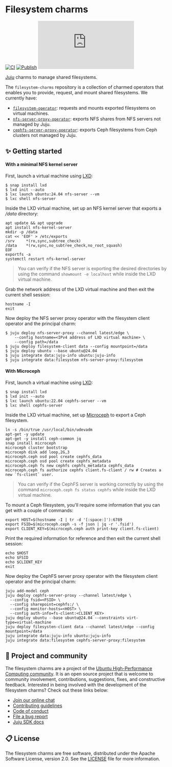 # Filesystem charms

[![CI](https://github.com/charmed-hpc/filesystem-charms/actions/workflows/ci.yaml/badge.svg)](https://github.com/charmed-hpc/filesystem-charms/actions/workflows/ci.yaml/badge.svg)
[![Publish](https://github.com/charmed-hpc/filesystem-charms/actions/workflows/publish.yaml/badge.svg)](https://github.com/charmed-hpc/filesystem-charms/actions/workflows/publish.yaml/badge.svg)
[![Matrix](https://img.shields.io/matrix/ubuntu-hpc%3Amatrix.org?logo=matrix&label=ubuntu-hpc)](https://matrix.to/#/#ubuntu-hpc:matrix.org)

[Juju](https://juju.is) charms to manage shared filesystems.

The `filesystem-charms` repository is a collection of charmed operators that enables you to provide,
request, and mount shared filesystems. We currently have:


* [`filesystem-operator`](./charms/filesystem-operator/): requests and mounts exported filesystems on virtual machines.
* [`nfs-server-proxy-operator`](./charms/nfs-server-proxy/): exports NFS shares from NFS servers not managed by Juju.
* [`cephfs-server-proxy-operator`](./charms/cephfs-server-proxy): exports Ceph filesystems from Ceph clusters not managed by Juju.

## ✨ Getting started

#### With a minimal NFS kernel server

First, launch a virtual machine using [LXD](https://ubuntu.com/lxd):

```shell
$ snap install lxd
$ lxd init --auto
$ lxc launch ubuntu:24.04 nfs-server --vm
$ lxc shell nfs-server
```

Inside the LXD virtual machine, set up an NFS kernel server that exports
a _/data_ directory:

```shell
apt update && apt upgrade
apt install nfs-kernel-server
mkdir -p /data
cat << 'EOF' > /etc/exports
/srv     *(ro,sync,subtree_check)
/data    *(rw,sync,no_subtree_check,no_root_squash)
EOF
exportfs -a
systemctl restart nfs-kernel-server
```

> You can verify if the NFS server is exporting the desired directories
> by using the command `showmount -e localhost` while inside the LXD virtual machine.

Grab the network address of the LXD virtual machine and then exit the current shell session:

```shell
hostname -I
exit
```

Now deploy the NFS server proxy operator with the filesystem client operator and the principal charm:

```shell
$ juju deploy nfs-server-proxy --channel latest/edge \
    --config hostname=<IPv4 address of LXD virtual machine> \
    --config path=/data
$ juju deploy filesystem-client data --config mountpoint=/data
$ juju deploy ubuntu --base ubuntu@24.04
$ juju integrate data:juju-info ubuntu:juju-info
$ juju integrate data:filesystem nfs-server-proxy:filesystem
```

#### With Microceph

First, launch a virtual machine using [LXD](https://ubuntu.com/lxd):

```shell
$ snap install lxd
$ lxd init --auto
$ lxc launch ubuntu:22.04 cephfs-server --vm
$ lxc shell cephfs-server
```

Inside the LXD virtual machine, set up [Microceph](https://github.com/canonical/microceph) to export a Ceph filesystem.

```shell
ln -s /bin/true /usr/local/bin/udevadm
apt-get -y update
apt-get -y install ceph-common jq
snap install microceph
microceph cluster bootstrap
microceph disk add loop,2G,3
microceph.ceph osd pool create cephfs_data
microceph.ceph osd pool create cephfs_metadata
microceph.ceph fs new cephfs cephfs_metadata cephfs_data
microceph.ceph fs authorize cephfs client.fs-client / rw # Creates a new `fs-client` user.
```

> You can verify if the CephFS server is working correctly by using the command
> `microceph.ceph fs status cephfs` while inside the LXD virtual machine.

To mount a Ceph filesystem, you'll require some information that you can get with a couple of commands:

```shell
export HOST=$(hostname -I | tr -d '[:space:]'):6789
export FSID=$(microceph.ceph -s -f json | jq -r '.fsid')
export CLIENT_KEY=$(microceph.ceph auth print-key client.fs-client)
```

Print the required information for reference and then exit the current shell session:

```shell
echo $HOST
echo $FSID
echo $CLIENT_KEY
exit
```

Now deploy the CephFS server proxy operator with the filesystem client operator and the principal charm:

```shell
juju add-model ceph
juju deploy cephfs-server-proxy --channel latest/edge \
  --config fsid=<FSID> \
  --config sharepoint=cephfs:/ \
  --config monitor-hosts=<HOST> \
  --config auth-info=fs-client:<CLIENT_KEY>
juju deploy ubuntu --base ubuntu@24.04 --constraints virt-type=virtual-machine
juju deploy filesysten-client data --channel latest/edge --config mountpoint=/data
juju integrate data:juju-info ubuntu:juju-info
juju integrate data:filesystem cephfs-server-proxy:filesystem
```

## 🤝 Project and community

The filesystem charms are a project of the [Ubuntu High-Performance Computing community](https://ubuntu.com/community/governance/teams/hpc).
It is an open source project that is welcome to community involvement, contributions, suggestions, fixes, and
constructive feedback. Interested in being involved with the development of the filesystem charms? Check out these links below:

* [Join our online chat](https://matrix.to/#/#ubuntu-hpc:matrix.org)
* [Contributing guidelines](./CONTRIBUTING.md)
* [Code of conduct](https://ubuntu.com/community/ethos/code-of-conduct)
* [File a bug report](https://github.com/charmed-hpc/filesystem-charms/issues)
* [Juju SDK docs](https://juju.is/docs/sdk)

## 📋 License

The filesystem charms are free software, distributed under the
Apache Software License, version 2.0. See the [LICENSE](./LICENSE) file for more information.

